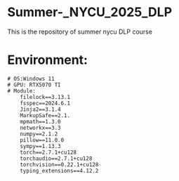 # Summer-_NYCU_2025_DLP  
This is the repository of summer nycu DLP course  
   
# Environment:  
    # OS:Windows 11  
    # GPU: RTX5070 TI  
    # Module:  
        filelock==3.13.1  
        fsspec==2024.6.1  
        Jinja2==3.1.4  
        MarkupSafe==2.1.  
        mpmath==1.3.0  
        networkx==3.3  
        numpy==2.1.2  
        pillow==11.0.0  
        sympy==1.13.3  
        torch==2.7.1+cu128  
        torchaudio==2.7.1+cu128  
        torchvision==0.22.1+cu128  
        typing_extensions==4.12.2  
